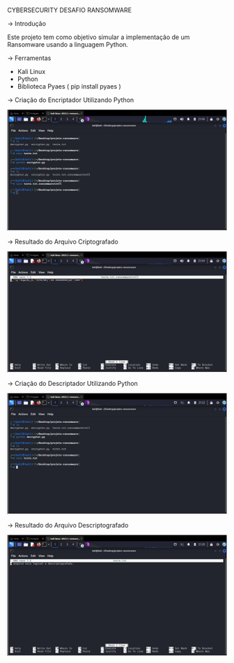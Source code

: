 CYBERSECURITY DESAFIO RANSOMWARE

-> Introdução

  Este projeto tem como objetivo simular a implementação de um Ransomware usando a 
linguagem Python. 

-> Ferramentas

  - Kali Linux
  - Python 
  - Biblioteca Pyaes ( pip install pyaes )

-> Criação do Encriptador Utilizando Python

  ![Alt text](./Criptografando_Arquivo.jpg "Optional title")

-> Resultado do Arquivo Criptografado

  ![Alt text](./Texto_Criptografado.jpg "Optional title")

-> Criação do Descriptador Utilizando Python

  ![Alt text](./Descriptografando_Arquivo.jpg "Optional title")

-> Resultado do Arquivo Descriptografado

  ![Alt text](./Texto_Descriptografado.jpg "Optional title")






  
